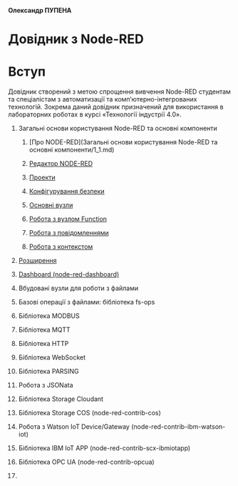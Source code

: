 **Олександр ПУПЕНА**

# Довідник з Node-RED

# Вступ

Довідник створений з метою спрощення вивчення Node-RED студентам та спеціалістам з автоматизації та комп’ютерно-інтегрованих технологій. Зокрема даний довідник призначений для використання в лабораторних роботах в курсі «Технології індустрії 4.0». 

1. Загальні основи користування Node-RED та основні компоненти 

   1. [Про NODE-RED](Загальні основи користування Node-RED та основні компоненти/1_1.md)

   2. <a href="Загальні основи користування Node-RED та основні компоненти/1_2.md">Редактор NODE-RED </a>

   3. <a href="Загальні основи користування Node-RED та основні компоненти/1_3.md">Проекти </a>

   4. <a href="Загальні основи користування Node-RED та основні компоненти/1_4.md">Конфігурування безпеки </a>

   5. <a href="Загальні основи користування Node-RED та основні компоненти/1_4_1.md">Основні вузли </a>

   6. <a href="Загальні основи користування Node-RED та основні компоненти/1_5.md">Робота з вузлом Function</a>

   7. <a href="Загальні основи користування Node-RED та основні компоненти/1_6.md">Робота з повідомленнями </a>

   8. <a href="Загальні основи користування Node-RED та основні компоненти/1_7.md">Робота з контекстом</a>

2. [Розширення](Розширення/2.md) 
3. [Dashboard (node-red-dashboard)](Dashboard) 
4. Вбудовані вузли для роботи з файлами 
5. Базові операції з файлами: бібліотека fs-ops 
6. Бібліотека MODBUS
7. Бібліотека MQTT
8. Бібліотека HTTP
9. Бібліотека WebSocket
10. Бібліотека PARSING
11. Робота з JSONata 
12. Бібліотека Storage Cloudant
13. Бібліотека Storage COS (node-red-contrib-cos)
14. Робота з Watson IoT Device/Gateway (node-red-contrib-ibm-watson-iot)
15. Бібліотека IBM IoT APP (node-red-contrib-scx-ibmiotapp)
16. Бібліотека OPC UA (node-red-contrib-opcua)
17. 
